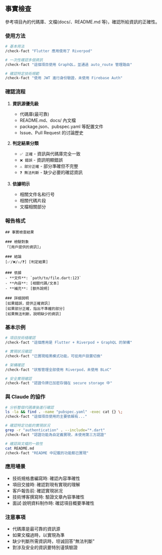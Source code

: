 ## 事實檢查

參考項目內的代碼庫、文檔(docs/、README.md 等)，確認所給資訊的正確性。

### 使用方法

```bash
# 基本用法
/check-fact "Flutter 應用使用了 Riverpod"

# 一次性確認多個資訊
/check-fact "這個項目使用 GraphQL，並通過 auto_route 管理路由"

# 確認特定技術規範
/check-fact "使用 JWT 進行身份驗證，未使用 Firebase Auth"
```

### 確認流程

1. **資訊源優先級**
   - 代碼庫(最可靠)
   - README.md、docs/ 內文檔
   - package.json、pubspec.yaml 等配置文件
   - Issue、Pull Request 的讨論歷史

2. **判定結果分類**
   - `✅ 正確` - 資訊與代碼庫完全一致
   - `❌ 錯誤` - 資訊明顯錯誤
   - `⚠️ 部分正確` - 部分準確但不完整
   - `❓ 無法判斷` - 缺少必要的確認資訊

3. **依據明示**
   - 相關文件名和行号
   - 相關代碼片段
   - 文檔相關部分

### 報告格式

```text
## 事實檢查結果

### 檢驗對象
「[用戶提供的資訊]」

### 結論
[✅/❌/⚠️/❓] [判定結果]

### 依據
- **文件**: `path/to/file.dart:123`
- **內容**: [相關代碼/文本]
- **補充**: [额外說明]

### 詳细說明
[如果錯誤，提供正確資訊]
[如果部分正確，指出不準確的部分]
[如果無法判斷，說明缺少的資訊]
```

### 基本示例

```bash
# 項目技術棧確認
/check-fact "這個應用是 Flutter + Riverpod + GraphQL 的架構"

# 實現狀况確認
/check-fact "已實現暗黑模式功能，可從用戶設置切換"

# 架構確認
/check-fact "狀態管理全部使用 Riverpod，未使用 BLoC"

# 安全實現確認
/check-fact "認證令牌已加密存儲在 secure storage 中"
```

### 與 Claude 的協作

```bash
# 分析整個代碼庫後進行確認
ls -la && find . -name "pubspec.yaml" -exec cat {} \;
/check-fact "這個項目使用的主要依賴有..."

# 確認特定功能的實現狀况
grep -r "authentication" . --include="*.dart"
/check-fact "認證功能為自定義實現，未使用第三方認證"

# 確認與文檔的一致性
cat README.md
/check-fact "README 中記載的功能都已實現"
```

### 應用場景

- 技術規格書編寫時: 確認內容準確性
- 項目交接時: 確認對現有實現的理解
- 客戶報告前: 確認實現狀况
- 技術博客撰寫時: 驗證文章內容準確性
- 面試·說明資料制作時: 確認項目概要準確性

### 注意事項

- 代碼庫是最可靠的資訊源
- 如果文檔過時，以實現為準
- 缺少判斷所需資訊時，坦诚回答"無法判斷"
- 對涉及安全的資訊要特別谨慎驗證
